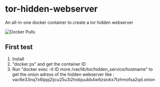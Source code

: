 # tor-hidden-webserver
An all-in-one docker container to create a tor hidden webserver

![Docker Pulls](https://img.shields.io/docker/pulls/toronsynology/tor-hidden-webserver?style=for-the-badge)

## First test

1. Install
2. "docker ps" and get the container ID
3. Run "docker exec -it ID more /var/lib/tor/hidden_service/hostname" to get the onion adress of the hidden webserver like :
vac6e33nq7x6lppj2ijcu25u3i2hobjuubb4w6zsivkx7tzhmofsa2qd.onion


